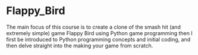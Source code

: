 # Flappy_Bird

The main focus of this course is to create a clone of the smash hit (and extremely simple) game Flappy Bird using Python game programming
then I first be introduced to Python programming concepts and initial coding, and then delve straight into the making your game from scratch.
